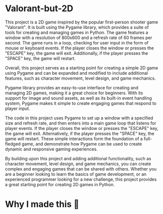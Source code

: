 # Valorant-but-2D

This project is a 2D game inspired by the popular first-person shooter game "Valorant". It is built using the Pygame library, which provides a suite of tools for creating and managing games in Python. The game features a window with a resolution of 800x600 and a refresh rate of 60 frames per second. The game runs in a loop, checking for user input in the form of mouse or keyboard events. If the player closes the window or presses the "ESCAPE" key, the game will exit. Additionally, if the player presses the "SPACE" key, the game will restart.

Overall, this project serves as a starting point for creating a simple 2D game using Pygame and can be expanded and modified to include additional features, such as character movement, level design, and game mechanics.

Pygame library provides an easy-to-use interface for creating and managing 2D games, making it a great choice for beginners. With its support for image and sound assets, as well as its built-in event handling system, Pygame makes it simple to create engaging games that respond to player input.

The code in this project uses Pygame to set up a window with a specified size and refresh rate, and then enters into a main game loop that listens for player events. If the player closes the window or presses the "ESCAPE" key, the game will exit. Alternatively, if the player presses the "SPACE" key, the game will restart. These simple interactions form the foundation of a full-fledged game, and demonstrate how Pygame can be used to create dynamic and responsive gaming experiences.

By building upon this project and adding additional functionality, such as character movement, level design, and game mechanics, you can create complex and engaging games that can be shared with others. Whether you are a beginner looking to learn the basics of game development, or an experienced programmer looking for a new challenge, this project provides a great starting point for creating 2D games in Python.

# Why I made this 🤔 
